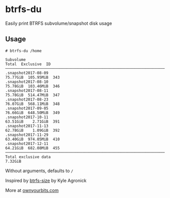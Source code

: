 # btrfs-du
Easily print BTRFS subvolume/snapshot disk usage

## Usage

```
# btrfs-du /home

Subvolume                                                         Total  Exclusive  ID
─────────────────────────────────────────────────────────────────────────────────────────
.snapshot2017-08-09                                            75.77GiB  105.95MiB  343
.snapshot2017-08-10                                            75.78GiB  103.46MiB  346
.snapshot2017-08-11                                            75.78GiB  514.47MiB  347
.snapshot2017-08-23                                            76.07GiB  568.11MiB  348
.snapshot2017-09-05                                            76.66GiB  648.50MiB  349
.snapshot2017-10-11                                            63.51GiB    2.71GiB  391
.snapshot2017-11-13                                            62.78GiB    1.09GiB  392
.snapshot2017-11-29                                            63.40GiB  974.05MiB  410
.snapshot2017-12-11                                            64.21GiB  682.08MiB  455
─────────────────────────────────────────────────────────────────────────────────────────
Total exclusive data                                                            7.32GiB
```

Without arguments, defaults to `/`

Inspired by [btrfs-size](https://github.com/agronick/btrfs-size) by Kyle Agronick
                                                                                                                                                                                                      
More at [ownyourbits.com](https://ownyourbits.com/2017/12/06/check-disk-space-of-your-btrfs-snapshots-with-btrfs-du/)
